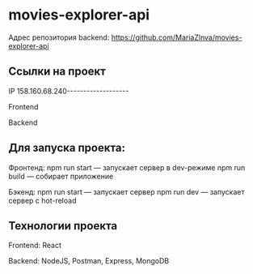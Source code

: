 # movies-explorer-api

Адрес репозитория backend: https://github.com/MariaZlnva/movies-explorer-api

## Ссылки на проект

IP 158.160.68.240-------------------

Frontend 

Backend 

## Для запуска проекта:

Фронтенд:
npm run start — запускает сервер в dev-режиме
npm run build — собирает приложение

Бэкенд:
npm run start — запускает сервер
npm run dev — запускает сервер с hot-reload


## Технологии проекта

Frontend: React

Backend: NodeJS, Postman, Express, MongoDB
